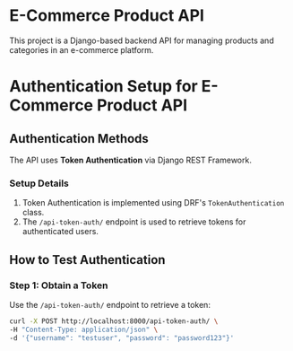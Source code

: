
# E-Commerce Product API

This project is a Django-based backend API for managing products and categories in an e-commerce platform.



# Authentication Setup for E-Commerce Product API


## Authentication Methods
The API uses **Token Authentication** via Django REST Framework.

### Setup Details
1. Token Authentication is implemented using DRF's `TokenAuthentication` class.
2. The `/api-token-auth/` endpoint is used to retrieve tokens for authenticated users.

## How to Test Authentication
### Step 1: Obtain a Token
Use the `/api-token-auth/` endpoint to retrieve a token:
```bash
curl -X POST http://localhost:8000/api-token-auth/ \
-H "Content-Type: application/json" \
-d '{"username": "testuser", "password": "password123"}'
